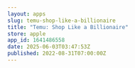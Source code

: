 ```yaml
---
layout: apps
slug: temu-shop-like-a-billionaire
title: "Temu: Shop Like a Billionaire"
store: apple
app_id: 1641486558
date: 2025-06-03T03:47:53Z
published: 2022-08-31T07:00:00Z
---
```

